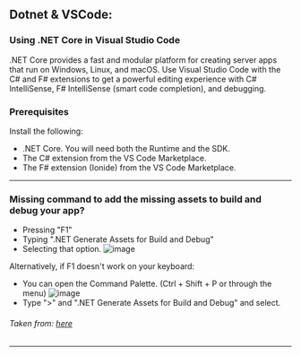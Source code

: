 ## Dotnet & VSCode:
### Using .NET Core in Visual Studio Code

.NET Core provides a fast and modular platform for creating server apps that run on Windows, Linux, and macOS. Use Visual Studio Code with the C# and F# extensions to get a powerful editing experience with C# IntelliSense, F# IntelliSense (smart code completion), and debugging.
### Prerequisites

Install the following:

- .NET Core. You will need both the Runtime and the SDK.
- The C# extension from the VS Code Marketplace.
- The F# extension (Ionide) from the VS Code Marketplace.

---
### Missing command to add the missing assets to build and debug your app?
- Pressing "F1"
- Typing ".NET Generate Assets for Build and Debug"
- Selecting that option.
    ![image](https://user-images.githubusercontent.com/8293542/42709682-236649b2-8696-11e8-9f4a-d12ec835fa0b.png)

Alternatively, if F1 doesn't work on your keyboard:

- You can open the Command Palette. (Ctrl + Shift + P or through the menu)
    ![image](https://user-images.githubusercontent.com/8293542/42709807-9dcd9214-8696-11e8-9917-6c39aba9061c.png)
- Type ">" and ".NET Generate Assets for Build and Debug" and select.
###### Taken from: [here](https://github.com/dotnet/docs/issues/6408)
---
